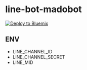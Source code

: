 # line-bot-madobot

[![Deploy to Bluemix](https://bluemix.net/deploy/button.png)](https://bluemix.net/deploy)

## ENV

- LINE_CHANNEL_ID
- LINE_CHANNEL_SECRET
- LINE_MID
